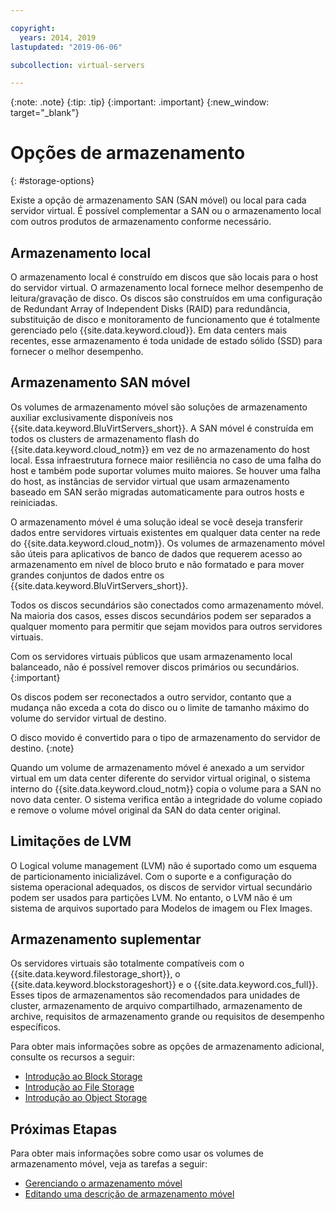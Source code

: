 ```yaml
---

copyright:
  years: 2014, 2019
lastupdated: "2019-06-06"

subcollection: virtual-servers

---
```


{:note: .note}
{:tip: .tip}
{:important: .important}
{:new_window: target="_blank"}

# Opções de armazenamento
{: #storage-options}

Existe a opção de armazenamento SAN (SAN móvel) ou local para cada servidor virtual. É possível complementar a SAN ou o armazenamento local com outros produtos de armazenamento conforme necessário.

## Armazenamento local

O armazenamento local é construído em discos que são locais para o host do servidor virtual. O armazenamento local fornece melhor desempenho de leitura/gravação de disco. Os discos são construídos em uma configuração de Redundant Array of Independent Disks (RAID) para redundância, substituição de disco e monitoramento de funcionamento que é totalmente gerenciado pelo {{site.data.keyword.cloud}}. Em data centers mais recentes, esse armazenamento é toda unidade de estado sólido (SSD) para fornecer o melhor desempenho.

## Armazenamento SAN móvel

Os volumes de armazenamento móvel são soluções de armazenamento auxiliar exclusivamente disponíveis nos {{site.data.keyword.BluVirtServers_short}}.  A SAN móvel é construída em todos os clusters de armazenamento flash do {{site.data.keyword.cloud_notm}} em vez de no armazenamento do host local. Essa infraestrutura fornece maior resiliência no caso de uma falha do host e também
pode suportar volumes muito maiores. Se houver uma falha do host, as instâncias de servidor virtual que usam armazenamento baseado em SAN serão migradas automaticamente para outros hosts e reiniciadas.

O armazenamento móvel é uma solução ideal se você deseja transferir dados entre servidores virtuais existentes em qualquer data center na rede do {{site.data.keyword.cloud_notm}}. Os volumes de armazenamento móvel são úteis para aplicativos de banco de dados que requerem acesso ao armazenamento em nível de bloco bruto e não formatado e para mover grandes conjuntos de dados entre os {{site.data.keyword.BluVirtServers_short}}.

Todos os discos secundários são conectados como armazenamento móvel. Na maioria dos casos, esses discos secundários podem ser separados a qualquer momento para permitir que sejam movidos para outros servidores virtuais.

Com os servidores virtuais públicos que usam armazenamento local balanceado, não é possível remover discos primários ou secundários.
{:important}

Os discos podem ser reconectados a outro servidor, contanto que a mudança não exceda a cota do disco ou o limite de tamanho máximo do volume do servidor virtual de destino.

O disco movido é convertido para o tipo de armazenamento do servidor de destino.
{:note}

Quando um volume de armazenamento móvel é anexado a um servidor virtual em um data center diferente do servidor virtual original, o sistema interno do {{site.data.keyword.cloud_notm}} copia o volume para a SAN no novo data center. O sistema verifica então a integridade do volume copiado e remove o volume móvel original da SAN do data center original.

## Limitações de LVM

O Logical volume management (LVM) não é suportado como um esquema de particionamento inicializável. Com o suporte e a configuração do sistema operacional adequados, os discos de servidor virtual secundário podem ser usados para partições LVM. No entanto, o LVM não é um sistema de arquivos suportado para Modelos de imagem ou Flex Images.

## Armazenamento suplementar

Os servidores virtuais são totalmente compatíveis com o {{site.data.keyword.filestorage_short}}, o {{site.data.keyword.blockstorageshort}} e o {{site.data.keyword.cos_full}}. Esses tipos de armazenamentos são recomendados para unidades de cluster, armazenamento de arquivo compartilhado, armazenamento de archive, requisitos de armazenamento grande ou requisitos de desempenho específicos.

Para obter mais informações sobre as opções de armazenamento adicional, consulte os recursos a seguir:

* [Introdução ao Block Storage](/docs/infrastructure/BlockStorage?topic=BlockStorage-getting-started)
* [Introdução ao File Storage](/docs/infrastructure/FileStorage?topic=FileStorage-getting-started)
* [Introdução ao Object Storage](/docs/services/cloud-object-storage?topic=cloud-object-storage-getting-started)

## Próximas Etapas
Para obter mais informações sobre como usar os volumes de armazenamento móvel, veja as tarefas a seguir:
* [Gerenciando o armazenamento móvel](/docs/vsi?topic=virtual-servers-accessing-portable-storage#accessing-portable-storage)
* [Editando uma descrição de armazenamento móvel](/docs/vsi?topic=virtual-servers-editing-a-portable-storage-description#editing-a-portable-storage-description)
